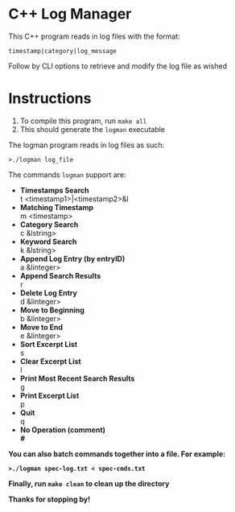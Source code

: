 # C++ Log Manager
This C++ program reads in log files with the format: 
```
timestamp|category|log_message
```
Follow by CLI options to retrieve and modify the log file as wished
# Instructions
1. To compile this program, run ```make all```
2. This should generate the ```logman``` executable 

The logman program reads in log files as such:
```
>./logman log_file
```
The commands ```logman``` support are:
<ul>
<li><strong>Timestamps Search</strong></li>
t &lttimestamp1>|&lttimestamp2>&l
<li><strong>Matching Timestamp</strong></li>
m &lttimestamp>
<li><strong>Category Search</strong></li>
c &lstring>
<li><strong>Keyword Search</strong></li>
k &lstring>
<li><strong>Append Log Entry (by entryID)</strong></li>
a &linteger>
<li><strong>Append Search Results</strong></li>
r
<li><strong>Delete Log Entry</strong></li>
d &linteger>
<li><strong>Move to Beginning</strong></li>
b &linteger>
<li><strong>Move to End</strong></li>
e &linteger>
<li><strong>Sort Excerpt List</strong></li>
s
<li><strong>Clear Excerpt List</strong></li>
l
<li><strong>Print Most Recent Search Results</strong></li>
g
<li><strong>Print Excerpt List</strong></li>
p
<li><strong>Quit</strong></li>
q
<li><strong>No Operation (comment)<strong></li>
&#35
</ul>

You can also batch commands together into a file. For example:
```
>./logman spec-log.txt < spec-cmds.txt
```

Finally, run ```make clean``` to clean up the directory</br>

Thanks for stopping by!
